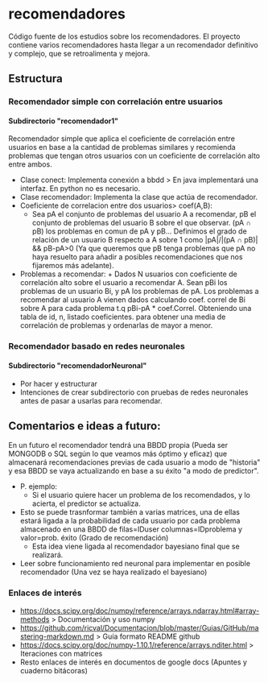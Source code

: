 # recomendadores

Código fuente de los estudios sobre los recomendadores.
El proyecto contiene varios recomendadores hasta llegar a un recomendador definitivo y complejo, que se retroalimenta y mejora.

## Estructura
  ### Recomendador simple con correlación entre usuarios
  #### Subdirectorio "recomendador1"
  Recomendador simple que aplica el coeficiente de correlación entre usuarios en base a la cantidad de problemas similares y recomienda problemas que tengan otros usuarios con un coeficiente de correlación alto entre ambos.
  + Clase conect: Implementa conexión a bbdd > En java implementará una interfaz. En python no es necesario.
  + Clase recomendador: Implementa la clase que actúa de recomendador.
  + Coeficiente de correlacion entre dos usuarios> coef(A,B):
    + Sea pA el conjunto de problemas del usuario A a recomendar, pB el conjunto de problemas del usuario B sobre el que observar. (pA ∩ pB) los problemas en comun de pA y pB... Definimos el grado de relación de un usuario B respecto a A sobre 1 como |pA|/|(pA ∩ pB)| && pB-pA>0 (Ya que queremos que pB tenga problemas que pA no haya resuelto para añadir a posibles recomendaciones que nos fijaremos más adelante).
   + Problemas a recomendar:
    + Dados N usuarios con coeficiente de correlación alto sobre el usuario a recomendar A. Sean pBi los problemas de un usuario Bi, y pA los problemas de pA. Los problemas a recomendar al usuario A vienen dados calculando coef. correl de Bi sobre A para cada problema t.q pBi-pA * coef.Correl. Obteniendo una tabla de id, n, listado coeficientes. para obtener una media de correlación de problemas y ordenarlas de mayor a menor.

  ### Recomendador basado en redes neuronales
  #### Subdirectorio "recomendadorNeuronal"
  
  + Por hacer y estructurar
  + Intenciones de crear subdirectorio con pruebas de redes neuronales antes de pasar a usarlas para recomendar.

## Comentarios e ideas a futuro:
En un futuro el recomendador tendrá una BBDD propia (Pueda ser MONGODB o SQL según lo que veamos más óptimo y eficaz) que almacenará recomendaciones previas de cada usuario a modo de "historia" y esa BBDD se vaya actualizando en base a su éxito "a modo de predictor".
+ P. ejemplo:
  + Si el usuario quiere hacer un problema de los recomendados, y lo acierta, el predictor se actualiza.
+ Esto se puede trasnformar también a varias matrices, una de ellas estará ligada a la probabilidad de cada usuario por cada 	problema almacenado en una BBDD de filas=IDuser columnas=IDproblema y valor=prob. éxito (Grado de recomendación)
  + Esta idea viene ligada al recomendador bayesiano final que se realizará.
+ Leer sobre funcionamiento red neuronal para implementar en posible recomendador (Una vez se haya realizado el bayesiano)

### Enlaces de interés
  + https://docs.scipy.org/doc/numpy/reference/arrays.ndarray.html#array-methods > Documentación y uso numpy
  + https://github.com/ricval/Documentacion/blob/master/Guias/GitHub/mastering-markdown.md > Guía formato README github
  + https://docs.scipy.org/doc/numpy-1.10.1/reference/arrays.nditer.html > Iteraciones con matrices
  + Resto enlaces de interés en documentos de google docs (Apuntes y cuaderno bitácoras)
